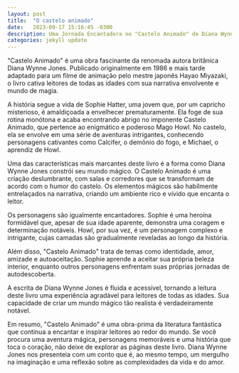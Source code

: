 ```yaml
---
layout: post
title:  "O castelo animado"
date:   2023-09-17 15:16:45 -0300
description: Uma Jornada Encantadora no "Castelo Animado" de Diana Wynne Jones
categories: jekyll update
---
```


"Castelo Animado" é uma obra fascinante da renomada autora britânica Diana Wynne Jones. Publicado originalmente em 1986 e mais tarde adaptado para um filme de animação pelo mestre japonês Hayao Miyazaki, o livro cativa leitores de todas as idades com sua narrativa envolvente e mundo de magia.

A história segue a vida de Sophie Hatter, uma jovem que, por um capricho misterioso, é amaldiçoada a envelhecer prematuramente. Ela foge de sua rotina monótona e acaba encontrando abrigo no imponente Castelo Animado, que pertence ao enigmático e poderoso Mago Howl. No castelo, ela se envolve em uma série de aventuras intrigantes, conhecendo personagens cativantes como Calcifer, o demônio do fogo, e Michael, o aprendiz de Howl.

Uma das características mais marcantes deste livro é a forma como Diana Wynne Jones constrói seu mundo mágico. O Castelo Animado é uma criação deslumbrante, com salas e corredores que se transformam de acordo com o humor do castelo. Os elementos mágicos são habilmente entrelaçados na narrativa, criando um ambiente rico e vívido que encanta o leitor.

Os personagens são igualmente encantadores. Sophie é uma heroína formidável que, apesar de sua idade aparente, demonstra uma coragem e determinação notáveis. Howl, por sua vez, é um personagem complexo e intrigante, cujas camadas são gradualmente reveladas ao longo da história.

Além disso, "Castelo Animado" trata de temas como identidade, amor, amizade e autoaceitação. Sophie aprende a aceitar sua própria beleza interior, enquanto outros personagens enfrentam suas próprias jornadas de autodescoberta.

A escrita de Diana Wynne Jones é fluida e acessível, tornando a leitura deste livro uma experiência agradável para leitores de todas as idades. Sua capacidade de criar um mundo mágico tão realista é verdadeiramente notável.

Em resumo, "Castelo Animado" é uma obra-prima da literatura fantástica que continua a encantar e inspirar leitores ao redor do mundo. Se você procura uma aventura mágica, personagens memoráveis e uma história que toca o coração, não deixe de explorar as páginas deste livro. Diana Wynne Jones nos presenteia com um conto que é, ao mesmo tempo, um mergulho na imaginação e uma reflexão sobre as complexidades da vida e do amor.
